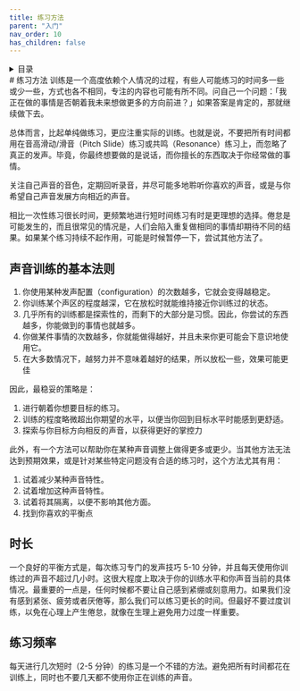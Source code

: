 ```yaml
---
title: 练习方法
parent: "入门"
nav_order: 10
has_children: false
---
```

<details closed markdown="block">
  <summary>
    目录
  </summary>
{: .text-delta }
1. TOC
{:toc}
</details>
# 练习方法
训练是一个高度依赖个人情况的过程，有些人可能练习的时间多一些或少一些，方式也各不相同，专注的内容也可能有所不同。问自己一个问题：「我正在做的事情是否朝着我未来想做更多的方向前进？」如果答案是肯定的，那就继续做下去。

总体而言，比起单纯做练习，更应注重实际的训练。也就是说，不要把所有时间都用在音高滑动/滑音（Pitch Slide）练习或共鸣（Resonance）练习上，而忽略了真正的发声。毕竟，你最终想要做的是说话，而你擅长的东西取决于你经常做的事情。

关注自己声音的音色，定期回听录音，并尽可能多地聆听你喜欢的声音，或是与你希望自己声音发展方向相近的声音。

相比一次性练习很长时间，更频繁地进行短时间练习有时是更理想的选择。倦怠是可能发生的，而且很常见的情况是，人们会陷入重复做相同的事情却期待不同的结果。如果某个练习持续不起作用，可能是时候暂停一下，尝试其他方法了。

## 声音训练的基本法则
1. 你使用某种发声配置（configuration）的次数越多，它就会变得越稳定。
2. 你训练某个声区的程度越深，它在放松时就能维持接近你训练过的状态。
3. 几乎所有的训练都是探索性的，而剩下的大部分是习惯。因此，你尝试的东西越多，你能做到的事情也就越多。
4. 你做某件事情的次数越多，你就能做得越好，并且未来你更可能会下意识地使用它。
5. 在大多数情况下，越努力并不意味着越好的结果，所以放松一些，效果可能更佳

因此，最稳妥的策略是：

1. 进行朝着你想要目标的练习。
2. 训练的程度略微超出你期望的水平，以便当你回到目标水平时能感到更舒适。
3. 探索与你目标方向相反的声音，以获得更好的掌控力

此外，有一个方法可以帮助你在某种声音调整上做得更多或更少。当其他方法无法达到预期效果，或是针对某些特定问题没有合适的练习时，这个方法尤其有用：

1. 试着减少某种声音特性。
2. 试着增加这种声音特性。
3. 试着将其隔离，以便不影响其他方面。
4. 找到你喜欢的平衡点

## 时长
一个良好的平衡方式是，每次练习专门的发声技巧 5-10 分钟，并且每天使用你训练过的声音不超过几小时。这很大程度上取决于你的训练水平和你声音当前的具体情况。最重要的一点是，任何时候都不要让自己感到紧绷或刻意用力。如果我们没有感到紧张、疲劳或者厌倦等，那么我们可以练习更长的时间。但最好不要过度训练，以免在心理上产生倦怠，就像在生理上避免用力过度一样重要。

## 练习频率
每天进行几次短时（2-5 分钟）的练习是一个不错的方法。避免把所有时间都花在训练上，同时也不要几天都不使用你正在训练的声音。
